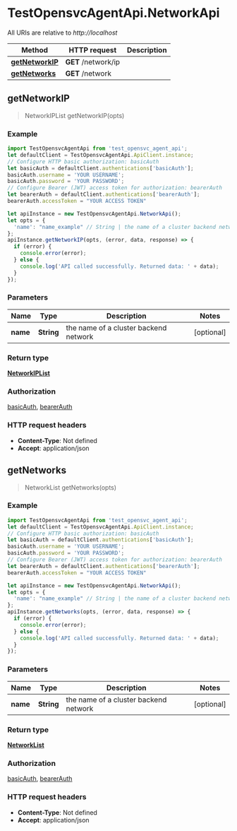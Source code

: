 # TestOpensvcAgentApi.NetworkApi

All URIs are relative to *http://localhost*

Method | HTTP request | Description
------------- | ------------- | -------------
[**getNetworkIP**](NetworkApi.md#getNetworkIP) | **GET** /network/ip | 
[**getNetworks**](NetworkApi.md#getNetworks) | **GET** /network | 



## getNetworkIP

> NetworkIPList getNetworkIP(opts)



### Example

```javascript
import TestOpensvcAgentApi from 'test_opensvc_agent_api';
let defaultClient = TestOpensvcAgentApi.ApiClient.instance;
// Configure HTTP basic authorization: basicAuth
let basicAuth = defaultClient.authentications['basicAuth'];
basicAuth.username = 'YOUR USERNAME';
basicAuth.password = 'YOUR PASSWORD';
// Configure Bearer (JWT) access token for authorization: bearerAuth
let bearerAuth = defaultClient.authentications['bearerAuth'];
bearerAuth.accessToken = "YOUR ACCESS TOKEN"

let apiInstance = new TestOpensvcAgentApi.NetworkApi();
let opts = {
  'name': "name_example" // String | the name of a cluster backend network
};
apiInstance.getNetworkIP(opts, (error, data, response) => {
  if (error) {
    console.error(error);
  } else {
    console.log('API called successfully. Returned data: ' + data);
  }
});
```

### Parameters


Name | Type | Description  | Notes
------------- | ------------- | ------------- | -------------
 **name** | **String**| the name of a cluster backend network | [optional] 

### Return type

[**NetworkIPList**](NetworkIPList.md)

### Authorization

[basicAuth](../README.md#basicAuth), [bearerAuth](../README.md#bearerAuth)

### HTTP request headers

- **Content-Type**: Not defined
- **Accept**: application/json


## getNetworks

> NetworkList getNetworks(opts)



### Example

```javascript
import TestOpensvcAgentApi from 'test_opensvc_agent_api';
let defaultClient = TestOpensvcAgentApi.ApiClient.instance;
// Configure HTTP basic authorization: basicAuth
let basicAuth = defaultClient.authentications['basicAuth'];
basicAuth.username = 'YOUR USERNAME';
basicAuth.password = 'YOUR PASSWORD';
// Configure Bearer (JWT) access token for authorization: bearerAuth
let bearerAuth = defaultClient.authentications['bearerAuth'];
bearerAuth.accessToken = "YOUR ACCESS TOKEN"

let apiInstance = new TestOpensvcAgentApi.NetworkApi();
let opts = {
  'name': "name_example" // String | the name of a cluster backend network
};
apiInstance.getNetworks(opts, (error, data, response) => {
  if (error) {
    console.error(error);
  } else {
    console.log('API called successfully. Returned data: ' + data);
  }
});
```

### Parameters


Name | Type | Description  | Notes
------------- | ------------- | ------------- | -------------
 **name** | **String**| the name of a cluster backend network | [optional] 

### Return type

[**NetworkList**](NetworkList.md)

### Authorization

[basicAuth](../README.md#basicAuth), [bearerAuth](../README.md#bearerAuth)

### HTTP request headers

- **Content-Type**: Not defined
- **Accept**: application/json

